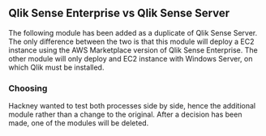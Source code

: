 ## Qlik Sense Enterprise vs Qlik Sense Server
The following module has been added as a duplicate of Qlik Sense Server. The only difference between the two is that 
this module will deploy a EC2 instance using the AWS Marketplace version of Qlik Sense Enterprise. The other module
will only deploy and EC2 instance with Windows Server, on which Qlik must be installed.

### Choosing
Hackney wanted to test both processes side by side, hence the additional module rather than a change to the original.
After a decision has been made, one of the modules will be deleted.

